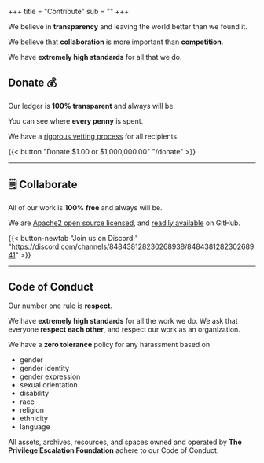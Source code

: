 +++
title = "Contribute"
sub = ""
+++

We believe in **transparency** and leaving the world better than we found it.

We believe that **collaboration** is more important than **competition**.

We have **extremely high standards** for all that we do.

## Donate 💰

Our ledger is **100% transparent** and always will be.

You can see where **every penny** is spent.

We have a [rigorous vetting process](/apply) for all recipients.

{{< button "Donate $1.00 or $1,000,000.00" "/donate" >}}

---


## 🗒 Collaborate

All of our work is **100% free** and always will be.

We are [Apache2 open source licensed](https://github.com/privilegeescalation/.org/blob/main/LICENSE), and [readily available](https://github.com/privilegeescalation) on GitHub.

{{< button-newtab "Join us on Discord!" "https://discord.com/channels/848438128230268938/848438128230268941" >}}

---

## Code of Conduct

Our number one rule is **respect**.

We have **extremely high standards** for all the work we do. We ask that everyone **respect each other**, and respect our work as an organization.

We have a **zero tolerance** policy for any harassment based on

 - gender
 - gender identity
 - gender expression
 - sexual orientation
 - disability
 - race
 - religion
 - ethnicity
 - language

All assets, archives, resources, and spaces owned and operated by **The Privilege Escalation Foundation** adhere to our Code of Conduct.
